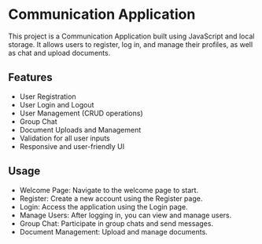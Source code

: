 # Communication Application

This project is a Communication Application built using JavaScript and local storage. It allows users to register, log in, and manage their profiles, as well as chat and upload documents. 

## Features

- User Registration
- User Login and Logout
- User Management (CRUD operations)
- Group Chat
- Document Uploads and Management
- Validation for all user inputs
- Responsive and user-friendly UI

## Usage
- Welcome Page: Navigate to the welcome page to start.
- Register: Create a new account using the Register page.
- Login: Access the application using the Login page.
- Manage Users: After logging in, you can view and manage users.
- Group Chat: Participate in group chats and send messages.
- Document Management: Upload and manage documents.
